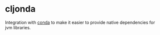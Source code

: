 # cljonda

Integration with [conda](https://github.com/conda/conda) to make it easier to provide native dependencies for jvm libraries.

